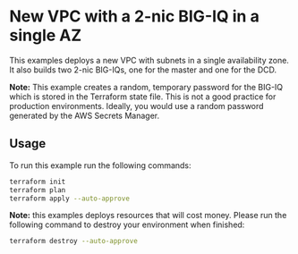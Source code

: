 # New VPC with a 2-nic BIG-IQ in a single AZ
This examples deploys a new VPC with subnets in a single availability zone.  It also builds two 2-nic BIG-IQs, one for the master and one for the DCD.

**Note:** This example creates a random, temporary password for the BIG-IQ which is stored in the Terraform state file.  This is not a good practice for production environments.  Ideally, you would use a random password generated by the AWS Secrets Manager.

## Usage
To run this example run the following commands:
```bash
terraform init
terraform plan
terraform apply --auto-approve 
```

**Note:** this examples deploys resources that will cost money.  Please run the following command to destroy your environment when finished:
```bash
terraform destroy --auto-approve
```